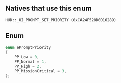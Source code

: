 ## Natives that use this enum
```
HUD::_UI_PROMPT_SET_PRIORITY (0xCA24F528D0D16289)
```
## Enum
```cpp
enum ePromptPriority
{
	PP_Low = 0,
	PP_Normal = 1,
	PP_High = 2,
	PP_MissionCritical = 3,
};
```